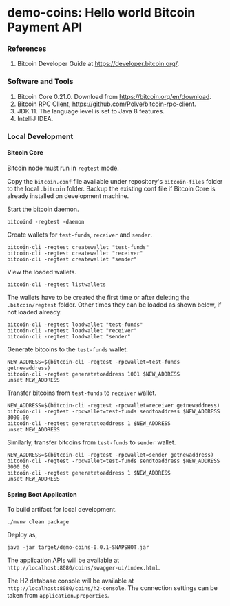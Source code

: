 # demo-coins: Hello world Bitcoin Payment API

### References
1. Bitcoin Developer Guide at https://developer.bitcoin.org/.

### Software and Tools
1. Bitcoin Core 0.21.0. Download from https://bitcoin.org/en/download.
2. Bitcoin RPC Client, https://github.com/Polve/bitcoin-rpc-client.
3. JDK 11. The language level is set to Java 8 features.
4. IntelliJ IDEA.

### Local Development
#### Bitcoin Core
Bitcoin node must run in `regtest` mode.

Copy the `bitcoin.conf` file available under repository's `bitcoin-files` folder to the local `.bitcoin` folder. Backup the existing conf file if Bitcoin Core is already installed on development machine. 

Start the bitcoin daemon.
```
bitcoind -regtest -daemon
```

Create wallets for `test-funds`, `receiver` and `sender`.
```
bitcoin-cli -regtest createwallet "test-funds"
bitcoin-cli -regtest createwallet "receiver"
bitcoin-cli -regtest createwallet "sender"
```
View the loaded wallets.
```
bitcoin-cli -regtest listwallets
```
The wallets have to be created the first time or after deleting the `.bitcoin/regtest` folder.
Other times they can be loaded as shown below, if not loaded already.
```
bitcoin-cli -regtest loadwallet "test-funds"
bitcoin-cli -regtest loadwallet "receiver"
bitcoin-cli -regtest loadwallet "sender"
```

Generate bitcoins to the `test-funds` wallet.
```
NEW_ADDRESS=$(bitcoin-cli -regtest -rpcwallet=test-funds getnewaddress)
bitcoin-cli -regtest generatetoaddress 1001 $NEW_ADDRESS
unset NEW_ADDRESS
```

Transfer bitcoins from `test-funds` to `receiver` wallet.
```
NEW_ADDRESS=$(bitcoin-cli -regtest -rpcwallet=receiver getnewaddress)
bitcoin-cli -regtest -rpcwallet=test-funds sendtoaddress $NEW_ADDRESS 3000.00
bitcoin-cli -regtest generatetoaddress 1 $NEW_ADDRESS
unset NEW_ADDRESS
```

Similarly, transfer bitcoins from `test-funds` to `sender` wallet.
```
NEW_ADDRESS=$(bitcoin-cli -regtest -rpcwallet=sender getnewaddress)
bitcoin-cli -regtest -rpcwallet=test-funds sendtoaddress $NEW_ADDRESS 3000.00
bitcoin-cli -regtest generatetoaddress 1 $NEW_ADDRESS
unset NEW_ADDRESS
```

#### Spring Boot Application
To build artifact for local development.
```
./mvnw clean package
```

Deploy as,
```
java -jar target/demo-coins-0.0.1-SNAPSHOT.jar
```

The application APIs will be available at `http://localhost:8080/coins/swagger-ui/index.html`.

The H2 database console will be available at `http://localhost:8080/coins/h2-console`. The connection settings can be taken from `application.properties`.
